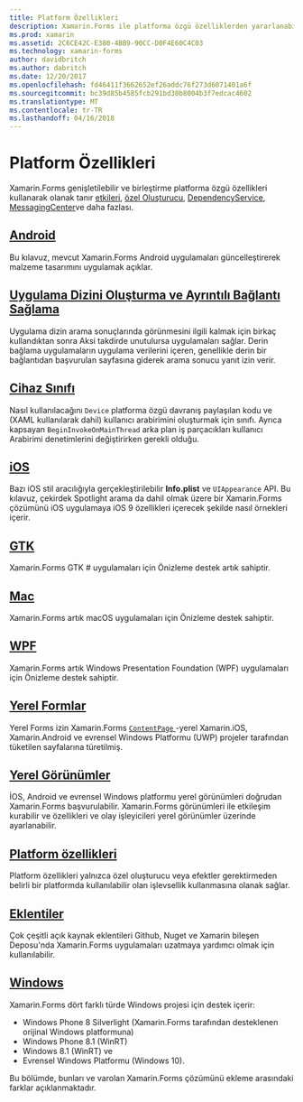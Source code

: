```yaml
---
title: Platform Özellikleri
description: Xamarin.Forms ile platforma özgü özelliklerden yararlanabilir
ms.prod: xamarin
ms.assetid: 2C6CE42C-E380-4BB9-90CC-D0F4E60C4C03
ms.technology: xamarin-forms
author: davidbritch
ms.author: dabritch
ms.date: 12/20/2017
ms.openlocfilehash: fd46411f3662652ef26addc76f273d6071401a6f
ms.sourcegitcommit: bc39d85b4585fcb291bd30b8004b3f7edcac4602
ms.translationtype: MT
ms.contentlocale: tr-TR
ms.lasthandoff: 04/16/2018
---
```

# <a name="platform-features"></a>Platform Özellikleri

Xamarin.Forms genişletilebilir ve birleştirme platforma özgü özellikleri kullanarak olanak tanır [etkileri](~/xamarin-forms/app-fundamentals/effects/index.md), [özel Oluşturucu](~/xamarin-forms/app-fundamentals/custom-renderer/index.md), [DependencyService](~/xamarin-forms/app-fundamentals/dependency-service/index.md), [MessagingCenter](~/xamarin-forms/app-fundamentals/messaging-center.md)ve daha fazlası.

## <a name="androidandroidindexmd"></a>[Android](android/index.md)

Bu kılavuz, mevcut Xamarin.Forms Android uygulamaları güncelleştirerek malzeme tasarımını uygulamak açıklar.

## <a name="application-indexing-and-deep-linkingdeep-linkingmd"></a>[Uygulama Dizini Oluşturma ve Ayrıntılı Bağlantı Sağlama](deep-linking.md)

Uygulama dizin arama sonuçlarında görünmesini ilgili kalmak için birkaç kullandıktan sonra Aksi takdirde unutulursa uygulamaları sağlar. Derin bağlama uygulamaların uygulama verilerini içeren, genellikle derin bir bağlantıdan başvurulan sayfasına giderek arama sonucu yanıt izin verir.

## <a name="device-classdevicemd"></a>[Cihaz Sınıfı](device.md)

Nasıl kullanılacağını `Device` platforma özgü davranış paylaşılan kodu ve (XAML kullanılarak dahil) kullanıcı arabirimini oluşturmak için sınıfı. Ayrıca kapsayan `BeginInvokeOnMainThread` arka plan iş parçacıkları kullanıcı Arabirimi denetimlerini değiştirirken gerekli olduğu.

## <a name="iosiosindexmd"></a>[iOS](ios/index.md)

Bazı iOS stil aracılığıyla gerçekleştirilebilir **Info.plist** ve `UIAppearance` API. Bu kılavuz, çekirdek Spotlight arama da dahil olmak üzere bir Xamarin.Forms çözümünü iOS uygulamaya iOS 9 özellikleri içerecek şekilde nasıl örnekleri içerir.

## <a name="gtkgtkmd"></a>[GTK](gtk.md)

Xamarin.Forms GTK # uygulamaları için Önizleme destek artık sahiptir.

## <a name="macmacmd"></a>[Mac](mac.md)

Xamarin.Forms artık macOS uygulamaları için Önizleme destek sahiptir.

## <a name="wpfwpfmd"></a>[WPF](wpf.md)

Xamarin.Forms artık Windows Presentation Foundation (WPF) uygulamaları için Önizleme destek sahiptir.

## <a name="native-formsnative-formsmd"></a>[Yerel Formlar](native-forms.md)

Yerel Forms izin Xamarin.Forms [ `ContentPage` ](https://developer.xamarin.com/api/type/Xamarin.Forms.ContentPage/)-yerel Xamarin.iOS, Xamarin.Android ve evrensel Windows Platformu (UWP) projeler tarafından tüketilen sayfalarına türetilmiş.

## <a name="native-viewsnative-viewsindexmd"></a>[Yerel Görünümler](native-views/index.md)

İOS, Android ve evrensel Windows platformu yerel görünümleri doğrudan Xamarin.Forms başvurulabilir. Xamarin.Forms görünümleri ile etkileşim kurabilir ve özellikleri ve olay işleyicileri yerel görünümler üzerinde ayarlanabilir.

## <a name="platform-specificsplatform-specificsindexmd"></a>[Platform özellikleri](platform-specifics/index.md)

Platform özellikleri yalnızca özel oluşturucu veya efektler gerektirmeden belirli bir platformda kullanılabilir olan işlevsellik kullanmasına olanak sağlar.

## <a name="pluginspluginsmd"></a>[Eklentiler](plugins.md)

Çok çeşitli açık kaynak eklentileri Github, Nuget ve Xamarin bileşen Deposu'nda Xamarin.Forms uygulamaları uzatmaya yardımcı olmak için kullanılabilir.

## <a name="windowswindowsindexmd"></a>[Windows](windows/index.md)

Xamarin.Forms dört farklı türde Windows projesi için destek içerir:

* Windows Phone 8 Silverlight (Xamarin.Forms tarafından desteklenen orijinal Windows platformuna)
* Windows Phone 8.1 (WinRT)
* Windows 8.1 (WinRT) ve
* Evrensel Windows Platformu (Windows 10).

Bu bölümde, bunları ve varolan Xamarin.Forms çözümünü ekleme arasındaki farklar açıklanmaktadır.
